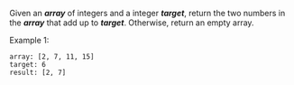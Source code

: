 Given an ***array*** of integers and a integer ***target***, return the two numbers in the ***array*** that add up to ***target***. Otherwise, return an empty array.

Example 1:

```
array: [2, 7, 11, 15]
target: 6
result: [2, 7]
```
